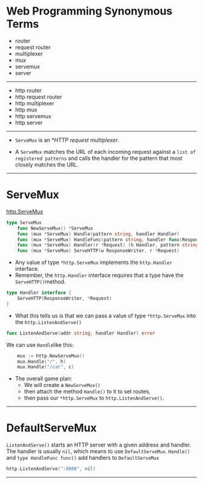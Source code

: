 # Web Programming Synonymous Terms

- router
- request router
- multiplexer
- mux
- servemux
- server
---------------------
- http router
- http request router
- http multiplexer
- http mux
- http servemux
- http server

***

* `ServeMux` is an **HTTP request multiplexer*.

* A `ServeMux` matches the URL of each incoming request against a `list of registered patterns` and calls the handler for the pattern that most closely matches the URL.

*** 

# ServeMux

[http.ServeMux](https://godoc.org/net/http#ServeMux)
```go
type ServeMux
	func NewServeMux() *ServeMux
	func (mux *ServeMux) Handle(pattern string, handler Handler)
	func (mux *ServeMux) HandleFunc(pattern string, handler func(ResponseWriter, *Request))
	func (mux *ServeMux) Handler(r *Request) (h Handler, pattern string)
	func (mux *ServeMux) ServeHTTP(w ResponseWriter, r *Request)
```

* Any value of type `*http.ServeMux` implements the `http.Handler` interface.
* Remember, the `http.Handler` interface requires that a type have the `ServeHTTP()`method.

```go
type Handler interface {
    ServeHTTP(ResponseWriter, *Request)
}
```

* What this tells us is that we can pass a value of type `*http.ServeMux` into the `http.ListenAndServe()`

```go
func ListenAndServe(addr string, handler Handler) error
```

We can use `Handle`like this:
```go
	mux := http.NewServeMux()
	mux.Handle("/", h)
	mux.Handle("/cat", c)
```

* The overall game plan:
    - We will create a `NewServeMux()`
    - then attach the method `Handle()` to it to set routes, 
    - then pass our `*http.ServeMux` to `http.ListenAndServe()`.

*** 

# DefaultServeMux

`ListenAndServe()` starts an HTTP server with a given address and handler. 
The handler is usually `nil`, which means to use `DefaultServeMux`. 
`Handle()` and `type HandleFunc func()` add handlers to `DefaultServeMux`
```go
http.ListenAndServe(":8080", nil)
```

***
